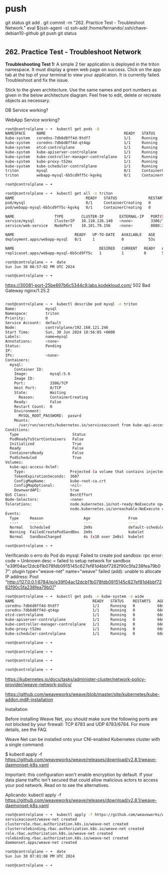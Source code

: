 #
# ###################################################################################################################### 
# ###################################################################################################################### 
#  push

git status
git add .
git commit -m "262. Practice Test - Troubleshoot Network."
eval $(ssh-agent -s)
ssh-add /home/fernando/.ssh/chave-debian10-github
git push
git status




# ###################################################################################################################### 
# ###################################################################################################################### 
##  262. Practice Test - Troubleshoot Network



**Troubleshooting Test 1:** A simple 2 tier application is deployed in the triton namespace. It must display a green web page on success. Click on the app tab at the top of your terminal to view your application. It is currently failed. Troubleshoot and fix the issue.

Stick to the given architecture. Use the same names and port numbers as given in the below architecture diagram. Feel free to edit, delete or recreate objects as necessary.

DB Service working?

WebApp Service working?


~~~~bash
root@controlplane ~ ➜  kubectl get pods -A
NAMESPACE     NAME                                   READY   STATUS              RESTARTS   AGE
kube-system   coredns-7db6d8ff4d-9tdf7               1/1     Running             0          63m
kube-system   coredns-7db6d8ff4d-qt4qp               1/1     Running             0          63m
kube-system   etcd-controlplane                      1/1     Running             0          63m
kube-system   kube-apiserver-controlplane            1/1     Running             0          63m
kube-system   kube-controller-manager-controlplane   1/1     Running             0          63m
kube-system   kube-proxy-t52mx                       1/1     Running             0          63m
kube-system   kube-scheduler-controlplane            1/1     Running             0          63m
triton        mysql                                  0/1     ContainerCreating   0          40s
triton        webapp-mysql-6b5cd9ff5c-kgvkq          0/1     ContainerCreating   0          40s

root@controlplane ~ ➜  

root@controlplane ~ ➜  kubectl get all -n triton
NAME                                READY   STATUS              RESTARTS   AGE
pod/mysql                           0/1     ContainerCreating   0          53s
pod/webapp-mysql-6b5cd9ff5c-kgvkq   0/1     ContainerCreating   0          53s

NAME                  TYPE        CLUSTER-IP       EXTERNAL-IP   PORT(S)          AGE
service/mysql         ClusterIP   10.110.126.140   <none>        3306/TCP         53s
service/web-service   NodePort    10.101.79.156    <none>        8080:30081/TCP   53s

NAME                           READY   UP-TO-DATE   AVAILABLE   AGE
deployment.apps/webapp-mysql   0/1     1            0           53s

NAME                                      DESIRED   CURRENT   READY   AGE
replicaset.apps/webapp-mysql-6b5cd9ff5c   1         1         0       53s

root@controlplane ~ ➜  date
Sun Jun 30 06:57:02 PM UTC 2024

root@controlplane ~ ➜  
~~~~

https://30081-port-25be897b6c5344c9.labs.kodekloud.com/
502 Bad Gateway
nginx/1.25.2

~~~~bash

root@controlplane ~ ➜  kubectl describe pod mysql -n triton
Name:             mysql
Namespace:        triton
Priority:         0
Service Account:  default
Node:             controlplane/192.168.121.246
Start Time:       Sun, 30 Jun 2024 18:56:05 +0000
Labels:           name=mysql
Annotations:      <none>
Status:           Pending
IP:               
IPs:              <none>
Containers:
  mysql:
    Container ID:   
    Image:          mysql:5.6
    Image ID:       
    Port:           3306/TCP
    Host Port:      0/TCP
    State:          Waiting
      Reason:       ContainerCreating
    Ready:          False
    Restart Count:  0
    Environment:
      MYSQL_ROOT_PASSWORD:  paswrd
    Mounts:
      /var/run/secrets/kubernetes.io/serviceaccount from kube-api-access-9xlmf (ro)
Conditions:
  Type                        Status
  PodReadyToStartContainers   False 
  Initialized                 True 
  Ready                       False 
  ContainersReady             False 
  PodScheduled                True 
Volumes:
  kube-api-access-9xlmf:
    Type:                    Projected (a volume that contains injected data from multiple sources)
    TokenExpirationSeconds:  3607
    ConfigMapName:           kube-root-ca.crt
    ConfigMapOptional:       <nil>
    DownwardAPI:             true
QoS Class:                   BestEffort
Node-Selectors:              <none>
Tolerations:                 node.kubernetes.io/not-ready:NoExecute op=Exists for 300s
                             node.kubernetes.io/unreachable:NoExecute op=Exists for 300s
Events:
  Type     Reason                  Age                 From               Message
  ----     ------                  ----                ----               -------
  Normal   Scheduled               2m9s                default-scheduler  Successfully assigned triton/mysql to controlplane
  Warning  FailedCreatePodSandBox  2m9s                kubelet            Failed to create pod sandbox: rpc error: code = Unknown desc = failed to setup network for sandbox "e39f04ac12dcb11b078fdb0915145c627ef81d4bbf7262f90c5fa238fea79b07": plugin type="weave-net" name="weave" failed (add): unable to allocate IP address: Post "http://127.0.0.1:6784/ip/e39f04ac12dcb11b078fdb0915145c627ef81d4bbf7262f90c5fa238fea79b07": dial tcp 127.0.0.1:6784: connect: connection refused
  Normal   SandboxChanged          4s (x10 over 2m8s)  kubelet            Pod sandbox changed, it will be killed and re-created.

root@controlplane ~ ➜  
~~~~

Verificando o erro do Pod do mysql:
Failed to create pod sandbox: rpc error: code = Unknown desc = failed to setup network for sandbox "e39f04ac12dcb11b078fdb0915145c627ef81d4bbf7262f90c5fa238fea79b07": plugin type="weave-net" name="weave" failed (add): unable to allocate IP address: Post "http://127.0.0.1:6784/ip/e39f04ac12dcb11b078fdb0915145c627ef81d4bbf7262f90c5fa238fea79b07"

~~~~bash
root@controlplane ~ ➜  kubectl get pods -n kube-system -o wide
NAME                                   READY   STATUS    RESTARTS   AGE   IP                NODE           NOMINATED NODE   READINESS GATES
coredns-7db6d8ff4d-9tdf7               1/1     Running   0          66m   10.50.0.2         controlplane   <none>           <none>
coredns-7db6d8ff4d-qt4qp               1/1     Running   0          66m   10.50.0.3         controlplane   <none>           <none>
etcd-controlplane                      1/1     Running   0          66m   192.168.121.246   controlplane   <none>           <none>
kube-apiserver-controlplane            1/1     Running   0          66m   192.168.121.246   controlplane   <none>           <none>
kube-controller-manager-controlplane   1/1     Running   0          66m   192.168.121.246   controlplane   <none>           <none>
kube-proxy-t52mx                       1/1     Running   0          66m   192.168.121.246   controlplane   <none>           <none>
kube-scheduler-controlplane            1/1     Running   0          66m   192.168.121.246   controlplane   <none>           <none>

root@controlplane ~ ➜  

root@controlplane ~ ➜  

root@controlplane ~ ➜  

root@controlplane ~ ➜  
~~~~

https://kubernetes.io/docs/tasks/administer-cluster/network-policy-provider/weave-network-policy/

https://github.com/weaveworks/weave/blob/master/site/kubernetes/kube-addon.md#-installation

Installation

Before installing Weave Net, you should make sure the following ports are not blocked by your firewall: TCP 6783 and UDP 6783/6784. For more details, see the FAQ.

Weave Net can be installed onto your CNI-enabled Kubernetes cluster with a single command:

$ kubectl apply -f https://github.com/weaveworks/weave/releases/download/v2.8.1/weave-daemonset-k8s.yaml

Important: this configuration won't enable encryption by default. If your data plane traffic isn't secured that could allow malicious actors to access your pod network. Read on to see the alternatives.

Aplicando:
kubectl apply -f https://github.com/weaveworks/weave/releases/download/v2.8.1/weave-daemonset-k8s.yaml

~~~~bash
root@controlplane ~ ➜  kubectl apply -f https://github.com/weaveworks/weave/releases/download/v2.8.1/weave-daemonset-k8s.yaml
serviceaccount/weave-net created
clusterrole.rbac.authorization.k8s.io/weave-net created
clusterrolebinding.rbac.authorization.k8s.io/weave-net created
role.rbac.authorization.k8s.io/weave-net created
rolebinding.rbac.authorization.k8s.io/weave-net created
daemonset.apps/weave-net created

root@controlplane ~ ➜  date
Sun Jun 30 07:01:08 PM UTC 2024

root@controlplane ~ ➜  
~~~~